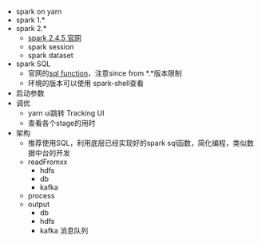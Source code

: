 - spark on yarn 
- spark 1.*
- spark 2.*
	- [spark 2.4.5 官网](https://spark.apache.org/docs/2.4.5/index.html)
	- spark session
	- spark dataset
- spark SQL
	- 官网的[sql function](https://spark.apache.org/docs/2.4.5/api/sql/index.html)，注意since from *.*版本限制
	- 环境的版本可以使用 spark-shell查看
- 启动参数
- 调优
	- yarn ui跳转 Tracking UI
	- 查看各个stage的用时
- 架构
	- 推荐使用SQL，利用底层已经实现好的spark sql函数，简化编程，类似数据中台的开发
	- readFromxx
		- hdfs
		- db
		- kafka
	- process
	- output
		- db
		- hdfs
		- kafka 消息队列
